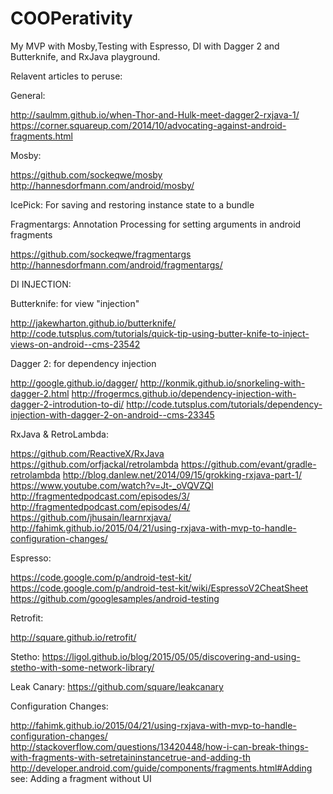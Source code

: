 # COOPerativity
My MVP with Mosby,Testing with Espresso, DI with Dagger 2 and Butterknife, and RxJava playground.

Relavent articles to peruse:

General:

http://saulmm.github.io/when-Thor-and-Hulk-meet-dagger2-rxjava-1/
https://corner.squareup.com/2014/10/advocating-against-android-fragments.html

Mosby:

https://github.com/sockeqwe/mosby
http://hannesdorfmann.com/android/mosby/

IcePick: For saving and restoring instance state to a bundle



Fragmentargs: Annotation Processing for setting arguments in android fragments

https://github.com/sockeqwe/fragmentargs
http://hannesdorfmann.com/android/fragmentargs/


DI INJECTION:

Butterknife: for view "injection"

http://jakewharton.github.io/butterknife/
http://code.tutsplus.com/tutorials/quick-tip-using-butter-knife-to-inject-views-on-android--cms-23542

Dagger 2: for dependency injection

http://google.github.io/dagger/
http://konmik.github.io/snorkeling-with-dagger-2.html
http://frogermcs.github.io/dependency-injection-with-dagger-2-introdution-to-di/
http://code.tutsplus.com/tutorials/dependency-injection-with-dagger-2-on-android--cms-23345



RxJava & RetroLambda:

https://github.com/ReactiveX/RxJava
https://github.com/orfjackal/retrolambda
https://github.com/evant/gradle-retrolambda
http://blog.danlew.net/2014/09/15/grokking-rxjava-part-1/
https://www.youtube.com/watch?v=Jt-_oVQVZQl
http://fragmentedpodcast.com/episodes/3/
http://fragmentedpodcast.com/episodes/4/
https://github.com/jhusain/learnrxjava/
http://fahimk.github.io/2015/04/21/using-rxjava-with-mvp-to-handle-configuration-changes/


Espresso:

https://code.google.com/p/android-test-kit/
https://code.google.com/p/android-test-kit/wiki/EspressoV2CheatSheet
https://github.com/googlesamples/android-testing

Retrofit:

http://square.github.io/retrofit/

Stetho:
https://ligol.github.io/blog/2015/05/05/discovering-and-using-stetho-with-some-network-library/

Leak Canary:
https://github.com/square/leakcanary


Configuration Changes:

http://fahimk.github.io/2015/04/21/using-rxjava-with-mvp-to-handle-configuration-changes/
http://stackoverflow.com/questions/13420448/how-i-can-break-things-with-fragments-with-setretaininstancetrue-and-adding-th
http://developer.android.com/guide/components/fragments.html#Adding    see: Adding a fragment without UI

